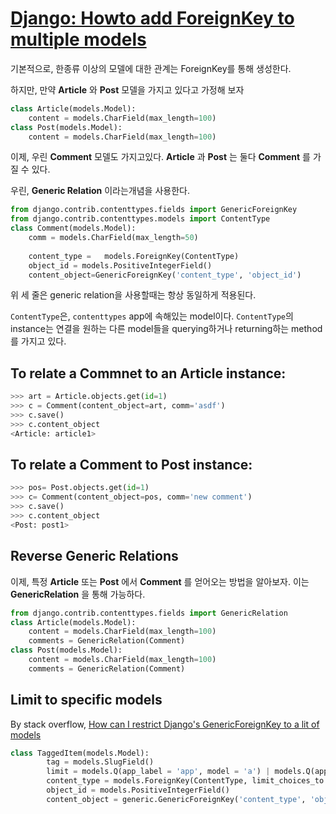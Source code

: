 # [Django: Howto add ForeignKey to multiple models](https://medium.com/@bhrigu/django-how-to-add-foreignkey-to-multiple-models-394596f06e84)

기본적으로, 한종류 이상의 모델에 대한 관계는 ForeignKey를 통해 생성한다.

하지만, 만약 __Article__ 와 __Post__ 모델을 가지고 있다고 가정해 보자

```python
class Article(models.Model):
    content = models.CharField(max_length=100)
class Post(models.Model):
    content = models.CharField(max_length=100)
```

이제, 우린 __Comment__ 모델도 가지고있다. __Article__ 과 __Post__ 는 둘다 __Comment__ 를 가질 수 있다.

우린, __Generic Relation__ 이라는개념을 사용한다. 

```python
from django.contrib.contenttypes.fields import GenericForeignKey
from django.contrib.contenttypes.models import ContentType
class Comment(models.Model):
    comm = models.CharField(max_length=50)
    
    content_type =   models.ForeignKey(ContentType)
    object_id = models.PositiveIntegerField()
    content_object=GenericForeignKey('content_type', 'object_id')

```

위 세 줄은 generic relation을 사용할때는 항상 동일하게 적용된다.

`ContentType`은, `contenttypes` app에 속해있는 model이다. `ContentType`의 instance는 연결을 원하는 다른 model들을 querying하거나 returning하는 method를 가지고 있다.

## To relate a Commnet to an Article instance:
```python 
>>> art = Article.objects.get(id=1)
>>> c = Comment(content_object=art, comm='asdf')
>>> c.save()
>>> c.content_object
<Article: article1>
```

## To relate a Comment to Post instance:
```python
>>> pos= Post.objects.get(id=1)
>>> c= Comment(content_object=pos, comm='new comment')
>>> c.save()
>>> c.content_object
<Post: post1>
```

## Reverse Generic Relations
이제, 특정 __Article__ 또는 __Post__ 에서 __Comment__ 를 얻어오는 방법을 알아보자. 이는 __GenericRelation__ 을 통해 가능하다.

```python 
from django.contrib.contenttypes.fields import GenericRelation
class Article(models.Model):
    content = models.CharField(max_length=100)
    comments = GenericRelation(Comment)
class Post(models.Model):
    content = models.CharField(max_length=100)
    comments = GenericRelation(Comment)
```

## Limit to specific models

By stack overflow, [How can I restrict Django's GenericForeignKey to a lit of models](https://stackoverflow.com/questions/6335986/how-can-i-restrict-djangos-genericforeignkey-to-a-list-of-models)

```python
class TaggedItem(models.Model):
        tag = models.SlugField()
        limit = models.Q(app_label = 'app', model = 'a') | models.Q(app_label = 'app', model = 'b') | models.Q(app_label = 'app2', model = 'c')
        content_type = models.ForeignKey(ContentType, limit_choices_to = limit)
        object_id = models.PositiveIntegerField()
        content_object = generic.GenericForeignKey('content_type', 'object_id')

```
